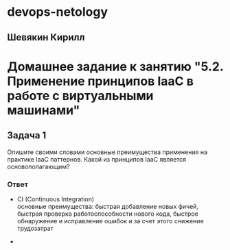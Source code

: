 # devops-netology  
## Шевякин Кирилл  

# Домашнее задание к занятию "5.2. Применение принципов IaaC в работе с виртуальными машинами"


## Задача 1  

Опишите своими словами основные преимущества применения на практике IaaC паттернов.
Какой из принципов IaaC является основополагающим?

### Ответ  

- CI (Continuous Integration)  
  основные преимущества: быстрая добавление новых фичей, быстрая проверка работоспособности нового кода, быстрое обнаружение и исправление ошибок и за счет этого снижение трудозатрат  

- 
